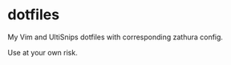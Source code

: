 # dotfiles

My Vim and UltiSnips dotfiles with corresponding zathura config.

Use at your own risk.
